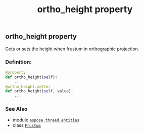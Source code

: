﻿---
title: ortho_height property
second_title: Aspose.3D for Python via .NET API References
description: 
type: docs
weight: 160
url: /aspose.threed.entities/frustum/ortho_height/
is_root: false
---

## ortho_height property


Gets or sets the height when frustum in orthographic projection.
### Definition:
```python
@property
def ortho_height(self):
    ...
@ortho_height.setter
def ortho_height(self, value):
    ...
```

### See Also
* module [`aspose.threed.entities`](../../)
* class [`Frustum`](/3d/python-net/aspose.threed.entities/frustum)

